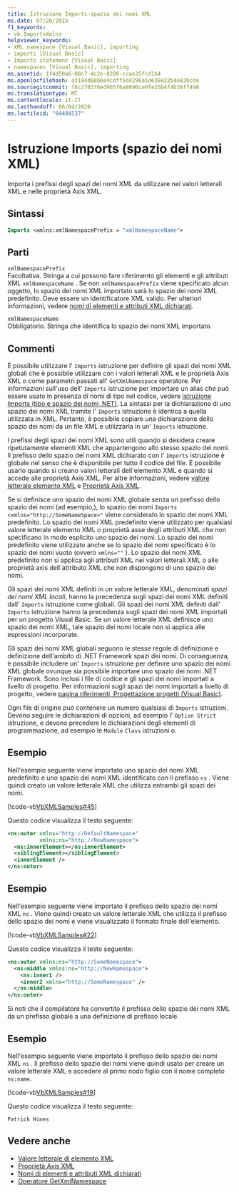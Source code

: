 ```yaml
---
title: Istruzione Imports-spazio dei nomi XML
ms.date: 07/20/2015
f1_keywords:
- vb.ImportsXmlns
helpviewer_keywords:
- XML namespace [Visual Basic], importing
- imports [Visual Basic]
- Imports statement [Visual Basic]
- namespaces [Visual Basic], importing
ms.assetid: 1f4d50a6-08c7-4c2e-8206-ccae35fcd1b4
ms.openlocfilehash: a3184d68b0e4cdff5d4296a5a638e22b4e83bcde
ms.sourcegitcommit: f8c270376ed905f6a8896ce0fe25b4f4b38ff498
ms.translationtype: MT
ms.contentlocale: it-IT
ms.lasthandoff: 06/04/2020
ms.locfileid: "84404537"
---
```

# <a name="imports-statement-xml-namespace"></a>Istruzione Imports (spazio dei nomi XML)

Importa i prefissi degli spazi dei nomi XML da utilizzare nei valori letterali XML e nelle proprietà Axis XML.

## <a name="syntax"></a>Sintassi

```vb
Imports <xmlns:xmlNamespacePrefix = "xmlNamespaceName">
```

## <a name="parts"></a>Parti

`xmlNamespacePrefix`  
Facoltativa. Stringa a cui possono fare riferimento gli elementi e gli attributi XML `xmlNamespaceName` . Se non `xmlNamespacePrefix` viene specificato alcun oggetto, lo spazio dei nomi XML importato sarà lo spazio dei nomi XML predefinito. Deve essere un identificatore XML valido. Per ulteriori informazioni, vedere [nomi di elementi e attributi XML dichiarati](../../programming-guide/language-features/xml/names-of-declared-xml-elements-and-attributes.md).

`xmlNamespaceName`  
Obbligatorio. Stringa che identifica lo spazio dei nomi XML importato.

## <a name="remarks"></a>Commenti

È possibile utilizzare l' `Imports` istruzione per definire gli spazi dei nomi XML globali che è possibile utilizzare con i valori letterali XML e le proprietà Axis XML o come parametri passati all' `GetXmlNamespace` operatore. Per informazioni sull'uso dell' `Imports` istruzione per importare un alias che può essere usato in presenza di nomi di tipo nel codice, vedere [istruzione Imports (tipo e spazio dei nomi .NET)](imports-statement-net-namespace-and-type.md). La sintassi per la dichiarazione di uno spazio dei nomi XML tramite l' `Imports` istruzione è identica a quella utilizzata in XML. Pertanto, è possibile copiare una dichiarazione dello spazio dei nomi da un file XML e utilizzarla in un' `Imports` istruzione.

I prefissi degli spazi dei nomi XML sono utili quando si desidera creare ripetutamente elementi XML che appartengono allo stesso spazio dei nomi. Il prefisso dello spazio dei nomi XML dichiarato con l' `Imports` istruzione è globale nel senso che è disponibile per tutto il codice del file. È possibile usarlo quando si creano valori letterali dell'elemento XML e quando si accede alle proprietà Axis XML. Per altre informazioni, vedere [valore letterale elemento XML](../xml-literals/xml-element-literal.md) e [Proprietà Axis XML](../xml-axis/index.md).

Se si definisce uno spazio dei nomi XML globale senza un prefisso dello spazio dei nomi (ad esempio,), lo spazio dei nomi `Imports <xmlns="http://SomeNameSpace>"` viene considerato lo spazio dei nomi XML predefinito. Lo spazio dei nomi XML predefinito viene utilizzato per qualsiasi valore letterale elemento XML o proprietà asse degli attributi XML che non specificano in modo esplicito uno spazio dei nomi. Lo spazio dei nomi predefinito viene utilizzato anche se lo spazio dei nomi specificato è lo spazio dei nomi vuoto (ovvero `xmlns=""` ). Lo spazio dei nomi XML predefinito non si applica agli attributi XML nei valori letterali XML o alle proprietà axis dell'attributo XML che non dispongono di uno spazio dei nomi.

Gli spazi dei nomi XML definiti in un valore letterale XML, denominati *spazi dei nomi XML locali*, hanno la precedenza sugli spazi dei nomi XML definiti dall' `Imports` istruzione come globali. Gli spazi dei nomi XML definiti dall' `Imports` istruzione hanno la precedenza sugli spazi dei nomi XML importati per un progetto Visual Basic. Se un valore letterale XML definisce uno spazio dei nomi XML, tale spazio dei nomi locale non si applica alle espressioni incorporate.

Gli spazi dei nomi XML globali seguono le stesse regole di definizione e definizione dell'ambito di .NET Framework spazi dei nomi. Di conseguenza, è possibile includere un' `Imports` istruzione per definire uno spazio dei nomi XML globale ovunque sia possibile importare uno spazio dei nomi .NET Framework. Sono inclusi i file di codice e gli spazi dei nomi importati a livello di progetto. Per informazioni sugli spazi dei nomi importati a livello di progetto, vedere [pagina riferimenti, Progettazione progetti (Visual Basic)](/visualstudio/ide/reference/references-page-project-designer-visual-basic).

Ogni file di origine può contenere un numero qualsiasi di `Imports` istruzioni. Devono seguire le dichiarazioni di opzioni, ad esempio l' `Option Strict` istruzione, e devono precedere le dichiarazioni degli elementi di programmazione, ad esempio le `Module` `Class` istruzioni o.

## <a name="example"></a>Esempio

Nell'esempio seguente viene importato uno spazio dei nomi XML predefinito e uno spazio dei nomi XML identificato con il prefisso `ns` . Viene quindi creato un valore letterale XML che utilizza entrambi gli spazi dei nomi.

[!code-vb[VbXMLSamples#45](~/samples/snippets/visualbasic/VS_Snippets_VBCSharp/VbXMLSamples/VB/Module1.vb#45)]

Questo codice visualizza il testo seguente:

```xml
<ns:outer xmlns="http://DefaultNamespace"
          xmlns:ns="http://NewNamespace">
  <ns:innerElement></ns:innerElement>
  <siblingElement></siblingElement>
  <innerElement />
</ns:outer>
```

## <a name="example"></a>Esempio

Nell'esempio seguente viene importato il prefisso dello spazio dei nomi XML `ns` . Viene quindi creato un valore letterale XML che utilizza il prefisso dello spazio dei nomi e viene visualizzato il formato finale dell'elemento.

[!code-vb[VbXMLSamples#22](~/samples/snippets/visualbasic/VS_Snippets_VBCSharp/VbXMLSamples/VB/XMLSamples10.vb#22)]

Questo codice visualizza il testo seguente:

```xml
<ns:outer xmlns:ns="http://SomeNamespace">
  <ns:middle xmlns:ns="http://NewNamespace">
    <ns:inner1 />
    <inner2 xmlns="http://SomeNamespace" />
  </ns:middle>
</ns:outer>
```

Si noti che il compilatore ha convertito il prefisso dello spazio dei nomi XML da un prefisso globale a una definizione di prefisso locale.

## <a name="example"></a>Esempio

Nell'esempio seguente viene importato il prefisso dello spazio dei nomi XML `ns` . Il prefisso dello spazio dei nomi viene quindi usato per creare un valore letterale XML e accedere al primo nodo figlio con il nome completo `ns:name`.

[!code-vb[VbXMLSamples#19](~/samples/snippets/visualbasic/VS_Snippets_VBCSharp/VbXMLSamples/VB/XMLSamples8.vb#19)]

Questo codice visualizza il testo seguente:

`Patrick Hines`

## <a name="see-also"></a>Vedere anche

- [Valore letterale di elemento XML](../xml-literals/xml-element-literal.md)
- [Proprietà Axis XML](../xml-axis/index.md)
- [Nomi di elementi e attributi XML dichiarati](../../programming-guide/language-features/xml/names-of-declared-xml-elements-and-attributes.md)
- [Operatore GetXmlNamespace](../operators/getxmlnamespace-operator.md)
